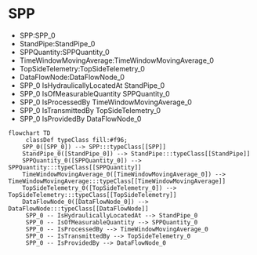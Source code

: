 # SPP
- SPP:SPP_0
- StandPipe:StandPipe_0
- SPPQuantity:SPPQuantity_0
- TimeWindowMovingAverage:TimeWindowMovingAverage_0
- TopSideTelemetry:TopSideTelemetry_0
- DataFlowNode:DataFlowNode_0
- SPP_0 IsHydraulicallyLocatedAt StandPipe_0
- SPP_0 IsOfMeasurableQuantity SPPQuantity_0
- SPP_0 IsProcessedBy TimeWindowMovingAverage_0
- SPP_0 IsTransmittedBy TopSideTelemetry_0
- SPP_0 IsProvidedBy DataFlowNode_0
```mermaid
flowchart TD
	 classDef typeClass fill:#f96;
	SPP_0([SPP_0]) --> SPP:::typeClass[[SPP]]
	StandPipe_0([StandPipe_0]) --> StandPipe:::typeClass[[StandPipe]]
	SPPQuantity_0([SPPQuantity_0]) --> SPPQuantity:::typeClass[[SPPQuantity]]
	TimeWindowMovingAverage_0([TimeWindowMovingAverage_0]) --> TimeWindowMovingAverage:::typeClass[[TimeWindowMovingAverage]]
	TopSideTelemetry_0([TopSideTelemetry_0]) --> TopSideTelemetry:::typeClass[[TopSideTelemetry]]
	DataFlowNode_0([DataFlowNode_0]) --> DataFlowNode:::typeClass[[DataFlowNode]]
	 SPP_0 -- IsHydraulicallyLocatedAt --> StandPipe_0 
	 SPP_0 -- IsOfMeasurableQuantity --> SPPQuantity_0 
	 SPP_0 -- IsProcessedBy --> TimeWindowMovingAverage_0 
	 SPP_0 -- IsTransmittedBy --> TopSideTelemetry_0 
	 SPP_0 -- IsProvidedBy --> DataFlowNode_0 
```
